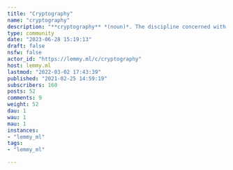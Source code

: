 ```yaml
---
title: "Cryptography" 
name: "cryptography"
description: "**cryptography** *(noun)*. The discipline concerned with communication security (eg, confidentiality of messages, integrity of messages, sender authentication, non-repudiation of messages, and many other related issues), regardless of the used medium such as pencil and paper or computers.This community is for links about and discussion of cryptography specifically. For privacy technology more generally, use [!privacy](https://lemmy.ml/c/privacy).This community is explicitly **not** about cryptocurrency; see [!crypto](https://lemmy.ml/c/crypto) for that."
type: community
date: "2023-06-28 15:19:13"
draft: false
nsfw: false
actor_id: "https://lemmy.ml/c/cryptography"
host: lemmy.ml
lastmod: "2022-03-02 17:43:39"
published: "2021-02-25 14:59:19"
subscribers: 160
posts: 52
comments: 9
weight: 52
dau: 1
wau: 1
mau: 1
instances:
- "lemmy_ml"
tags: 
- "lemmy_ml"

---
```

